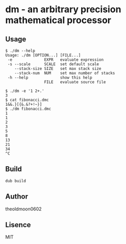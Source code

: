 # dm - an arbitrary precision mathematical processor

## Usage

```
$ ./dm --help
Usage: ./dm [OPTION...] [FILE...]
 -e              EXPR   evaluate expression
 -s --scale      SCALE  set default scale
    --stack-size SIZE   set max stack size
    --stack-num  NUM    set max number of stacks
 -h --help              show this help
                 FILE   evaluate source file

$ ./dm -e '1 2+.'
3
$ cat fibonacci.dmc
1&&.}[{&.&?+!~}]
$ ./dm fibonacci.dmc
1
1
2
3
5
8
13
21
34
^C
```

## Build

`dub build`

## Author

theoldmoon0602

## Lisence

MIT
